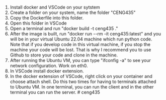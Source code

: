 1. Install docker and VSCode on your sytstem
2. Create a folder on your system, name the folder "CENG435"
3. Copy the Dockerfile into this folder.
4. Open this folder in VSCode
5. Open a terminal and run "docker build -t ceng435 ."
6. After the image is built, run "docker run --rm -it  ceng435:latest" and you will be in your virtual Ubuntu 22.04 machine which run python code. Note that if you develop code in this virtual machine, if you stop the machine your code will be lost. That is why I recommend you to use Github to store your code and clone in the machine.
7. After running the Ubuntu VM, you can type "ifconfig -a" to see your network configuration. Work on eth0.
8. In VSCode install docker extension.
9. In the docker extension of VSCode, right click on your container and choose attach shell. Do this two times for having to terminals attached to Ubuntu VM. In one terminal, you can run the client and in the other terminal you can run the server. # ceng435

